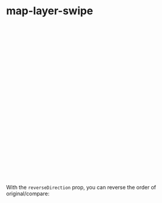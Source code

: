 # map-layer-swipe

<div style="height:400px">
  <ClientOnly>
    <map-layer-swipe />
  </ClientOnly>
</div>
<br />

With the `reverseDirection` prop, you can reverse the order of original/compare:

<br />
<div style="height:400px">
  <ClientOnly>
    <map-layer-swipe-reverse />
  </ClientOnly>
</div>